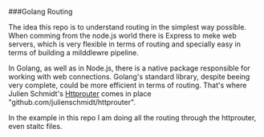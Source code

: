 ###Golang Routing

The idea this repo is to understand routing in the simplest way possible.  When comming from the node.js world there is Express to meke web servers, which is very flexible in terms of routing and specially easy in terms of building a milddlewre pipeline.

In Golang, as well as in Node.js, there is a native package responsible for working with web connections.  Golang's standard library, despite beeing very complete, could be more efficient in terms of routing.  That's where Julien Schmidt's [Httprouter](https://github.com/julienschmidt/httprouter) comes in place "github.com/julienschmidt/httprouter".  

In the example in this repo I am doing all the routing through the httprouter, even staitc files.